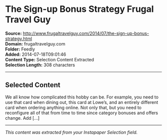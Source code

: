 # The Sign-up Bonus Strategy Frugal Travel Guy

**Source:** http://www.frugaltravelguy.com/2014/07/the-sign-up-bonus-strategy.html  
**Domain:** frugaltravelguy.com  
**Folder:** Feedly  
**Added:** 2014-07-18T09:01:46  
**Content Type:** Selection Content Extracted  
**Selection Length:** 308 characters  


---

## Selected Content

We all know how complicated this hobby can be. For example, you need to use that card when dining out, this card at Lowe’s, and an entirely different card when ordering anything online. Not only that, but you need to reconfigure all of that from time to time since category bonuses and offers change. Add […]

---

*This content was extracted from your Instapaper Selection field.*